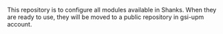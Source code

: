 This repository is to configure all modules available in Shanks. When they are ready to use, they will be moved to a public repository in gsi-upm account.